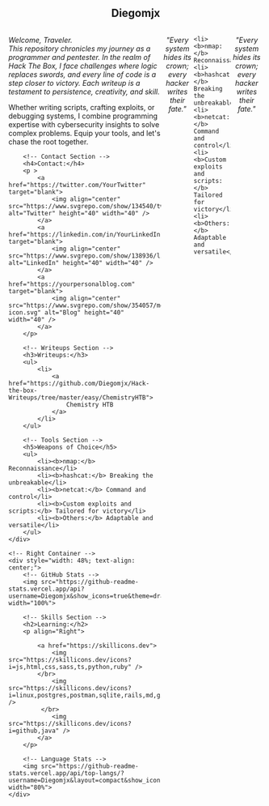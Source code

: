 <h2 align="center">Diegomjx</h2>  

<div style="display: flex; justify-content: space-between; align-items: flex-start;">
    <!-- Left Container -->
    <div style="width: 60%;">
        <p>
            <em>Welcome, Traveler.<br> 
            This repository chronicles my journey as a programmer and pentester. In the realm of Hack The Box, I face challenges where logic replaces swords, and every line of code is a step closer to victory. Each writeup is a testament to persistence, creativity, and skill.</em>
        </p>
        <p>
            Whether writing scripts, crafting exploits, or debugging systems, I combine programming expertise with cybersecurity insights to solve complex problems. Equip your tools, and let's chase the root together.
        </p>

        <!-- Contact Section -->
        <h4>Contact:</h4> 
        <p > 
            <a href="https://twitter.com/YourTwitter" target="blank">
                <img align="center" src="https://www.svgrepo.com/show/134540/twitter.svg" alt="Twitter" height="40" width="40" />
            </a> 
            <a href="https://linkedin.com/in/YourLinkedIn" target="blank">
                <img align="center" src="https://www.svgrepo.com/show/138936/linkedin.svg" alt="LinkedIn" height="40" width="40" />
            </a> 
            <a href="https://yourpersonalblog.com" target="blank">
                <img align="center" src="https://www.svgrepo.com/show/354057/medium-icon.svg" alt="Blog" height="40" width="40" />
            </a> 
        </p>

        <!-- Writeups Section -->
        <h3>Writeups:</h3> 
        <ul> 
            <li>
                <a href="https://github.com/Diegomjx/Hack-the-box-Writeups/tree/master/easy/ChemistryHTB">
                    Chemistry HTB
                </a>
            </li>  
        </ul> 

        <!-- Tools Section -->
        <h5>Weapons of Choice</h5>
        <ul> 
            <li><b>nmap:</b> Reconnaissance</li> 
            <li><b>hashcat:</b> Breaking the unbreakable</li> 
            <li><b>netcat:</b> Command and control</li> 
            <li><b>Custom exploits and scripts:</b> Tailored for victory</li>
            <li><b>Others:</b> Adaptable and versatile</li> 
        </ul>
    </div>

    <!-- Right Container -->
    <div style="width: 48%; text-align: center;">
        <!-- GitHub Stats -->
        <img src="https://github-readme-stats.vercel.app/api?username=Diegomjx&show_icons=true&theme=dracula" width="100%">

        <!-- Skills Section -->
        <h2>Learning:</h2>
        <p align="Right">
            
            <a href="https://skillicons.dev">
                <img src="https://skillicons.dev/icons?i=js,html,css,sass,ts,python,ruby" />
            </br>
                <img src="https://skillicons.dev/icons?i=linux,postgres,postman,sqlite,rails,md,git" />
             </br>
                <img src="https://skillicons.dev/icons?i=github,java" />
            </a>
        </p>

        <!-- Language Stats -->
        <img src="https://github-readme-stats.vercel.app/api/top-langs/?username=Diegomjx&layout=compact&show_icons=true&theme=cobalt" width="80%">
    </div>
</div>

<!-- Quote Section -->
<p align="center"><em>"Every system hides its crown; every hacker writes their fate."</em></p>

    <li><b>nmap:</b> Reconnaissance</li> 
    <li><b>hashcat:</b> Breaking the unbreakable</li> 
    <li><b>netcat:</b> Command and control</li> 
    <li><b>Custom exploits and scripts:</b> Tailored for victory</li>
    <li><b>Others:</b> Adaptable and versatile</li> 
</ul>

<p align="center"><em>"Every system hides its crown; every hacker writes their fate."</em></p>

